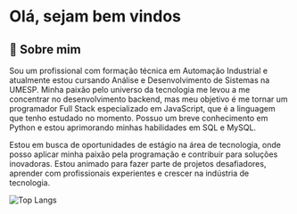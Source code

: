 # Olá, sejam bem vindos 





## 🚀 Sobre mim
Sou um profissional com formação técnica em Automação Industrial e atualmente estou cursando Análise e Desenvolvimento de Sistemas na UMESP. Minha paixão pelo universo da tecnologia me levou a me concentrar no desenvolvimento backend, mas meu objetivo é me tornar um programador Full Stack especializado em JavaScript, que é a linguagem que tenho estudado no momento. Possuo um breve conhecimento em Python e estou aprimorando minhas habilidades em SQL e MySQL.

Estou em busca de oportunidades de estágio na área de tecnologia, onde posso aplicar minha paixão pela programação e contribuir para soluções inovadoras. Estou animado para fazer parte de projetos desafiadores, aprender com profissionais experientes e crescer na indústria de tecnologia.


![Top Langs](https://github-readme-stats.vercel.app/api/top-langs/?username=Pedroska10&layout=compact)
